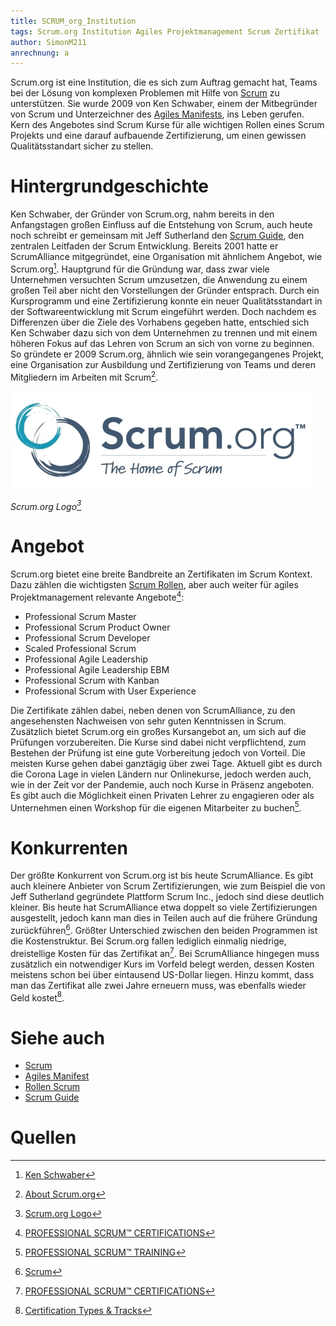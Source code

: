 ```yaml
---
title: SCRUM_org_Institution
tags: Scrum.org Institution Agiles Projektmanagement Scrum Zertifikat
author: SimonM211
anrechnung: a
---
```


Scrum.org ist eine Institution, die es sich zum Auftrag gemacht hat, Teams bei der Lösung von komplexen Problemen mit Hilfe von [Scrum](Scrum.md) zu unterstützen. Sie wurde 2009 von Ken Schwaber, einem der Mitbegründer von Scrum und Unterzeichner des [Agiles Manifests](Agiles_Manifest.md), ins Leben gerufen. Kern des Angebotes sind Scrum Kurse für alle wichtigen Rollen eines Scrum Projekts und eine darauf aufbauende Zertifizierung, um einen gewissen Qualitätsstandart sicher zu stellen.

# Hintergrundgeschichte

Ken Schwaber, der Gründer von Scrum.org, nahm bereits in den Anfangstagen großen Einfluss auf die Entstehung von Scrum, auch heute noch schreibt er gemeinsam mit Jeff Sutherland den [Scrum Guide](Scrum_Guide.md), den zentralen Leitfaden der Scrum Entwicklung. Bereits 2001 hatte er ScrumAlliance mitgegründet, eine Organisation mit ähnlichem Angebot, wie Scrum.org[^1]. Hauptgrund für die Gründung war, dass zwar viele Unternehmen versuchten Scrum umzusetzen, die Anwendung zu einem großen Teil aber nicht den Vorstellungen der Gründer entsprach. Durch ein Kursprogramm und eine Zertifizierung konnte ein neuer Qualitätsstandart in der Softwareentwicklung mit Scrum eingeführt werden. Doch nachdem es Differenzen über die Ziele des Vorhabens gegeben hatte, entschied sich Ken Schwaber dazu sich von dem Unternehmen zu trennen und mit einem höheren Fokus auf das Lehren von Scrum an sich von vorne zu beginnen. So gründete er 2009 Scrum.org, ähnlich wie sein vorangegangenes Projekt, eine Organisation zur Ausbildung und Zertifizierung von Teams und deren Mitgliedern im Arbeiten mit Scrum[^2].

![Scrum.org Logo](SCRUM_org_Institution/Scrumorg-Logo_tagline-TM_(1)_(1)_(2).jpg)

*Scrum.org Logo[^3]*

# Angebot

Scrum.org bietet eine breite Bandbreite an Zertifikaten im Scrum Kontext. Dazu zählen die wichtigsten [Scrum Rollen](Rollen_Scrum.md), aber auch weiter für agiles Projektmanagement relevante Angebote[^4]:

* Professional Scrum Master
*	Professional Scrum Product Owner
*	Professional Scrum Developer
*	Scaled Professional Scrum
*	Professional Agile Leadership
*	Professional Agile Leadership EBM
*	Professional Scrum with Kanban
*	Professional Scrum with User Experience


Die Zertifikate zählen dabei, neben denen von ScrumAlliance, zu den angesehensten Nachweisen von sehr guten Kenntnissen in Scrum. Zusätzlich bietet Scrum.org ein großes Kursangebot an, um sich auf die Prüfungen vorzubereiten. Die Kurse sind dabei nicht verpflichtend, zum Bestehen der Prüfung ist eine gute Vorbereitung jedoch von Vorteil. Die meisten Kurse gehen dabei ganztägig über zwei Tage. Aktuell gibt es durch die Corona Lage in vielen Ländern nur Onlinekurse, jedoch werden auch, wie in der Zeit vor der Pandemie, auch noch Kurse in Präsenz angeboten. Es gibt auch die Möglichkeit einen Privaten Lehrer zu engagieren oder als Unternehmen einen Workshop für die eigenen Mitarbeiter zu buchen[^5].

# Konkurrenten

Der größte Konkurrent von Scrum.org ist bis heute ScrumAlliance. Es gibt auch kleinere Anbieter von Scrum Zertifizierungen, wie zum Beispiel die von Jeff Sutherland gegründete Plattform Scrum Inc., jedoch sind diese deutlich kleiner. Bis heute hat ScrumAlliance etwa doppelt so viele Zertifizierungen ausgestellt, jedoch kann man dies in Teilen auch auf die frühere Gründung zurückführen[^6]. Größter Unterschied zwischen den beiden Programmen ist die Kostenstruktur. Bei Scrum.org fallen lediglich einmalig niedrige, dreistellige Kosten für das Zertifikat an[^4]. Bei ScrumAlliance hingegen muss zusätzlich ein notwendiger Kurs im Vorfeld belegt werden, dessen Kosten meistens schon bei über eintausend US-Dollar liegen. Hinzu kommt, dass man das Zertifikat alle zwei Jahre erneuern muss, was ebenfalls wieder Geld kostet[^7].

# Siehe auch

* [Scrum](Scrum.md)
* [Agiles Manifest](Agiles_Manifest.md)
* [Rollen Scrum](Rollen_Scrum.md)
* [Scrum Guide](Scrum_Guide.md)

# Quellen

[^1]: [Ken Schwaber](https://www.scrum.org/team/ken-schwaber)
[^2]: [About Scrum.org](https://www.scrum.org/about)
[^3]: [Scrum.org Logo](https://www.agilealliance.org/organizations/scrum-org-2/)
[^4]: [PROFESSIONAL SCRUM™ CERTIFICATIONS](https://www.scrum.org/professional-scrum-certifications)
[^5]: [PROFESSIONAL SCRUM™ TRAINING](https://www.scrum.org/courses)
[^6]: [Scrum](https://de.wikipedia.org/wiki/Scrum)
[^7]: [Certification Types & Tracks](https://www.scrumalliance.org/get-certified)

